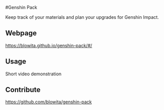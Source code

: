 #Genshin Pack

Keep track of your materials and plan your upgrades for Genshin Impact.

## Webpage

https://blowita.github.io/genshin-pack/#/

## Usage

Short video demonstration

## Contribute

https://github.com/blowita/genshin-pack
